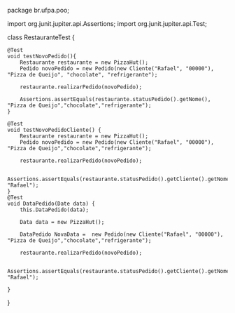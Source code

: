 package br.ufpa.poo;

import org.junit.jupiter.api.Assertions;
import org.junit.jupiter.api.Test;

class RestauranteTest {

	@Test
	void testNovoPedido(){
		Restaurante restaurante = new PizzaHut();
		Pedido novoPedido = new Pedido(new Cliente("Rafael", "00000"), "Pizza de Queijo", "chocolate", "refrigerante");
		
		restaurante.realizarPedido(novoPedido);
		
		Assertions.assertEquals(restaurante.statusPedido().getNome(), "Pizza de Queijo","chocolate","refrigerante");
	}
	
	@Test
	void testNovoPedidoCliente() {
		Restaurante restaurante = new PizzaHut();
		Pedido novoPedido = new Pedido(new Cliente("Rafael", "00000"), "Pizza de Queijo","chocolate","refrigerante");
		
		restaurante.realizarPedido(novoPedido);
		
		Assertions.assertEquals(restaurante.statusPedido().getCliente().getNome(), "Rafael");
	}
	@Test
	void DataPedido(Date data) {
		this.DataPedido(data);
		
		Data data = new PizzaHut();
		
		DataPedido NovaData =  new Pedido(new Cliente("Rafael", "00000"), "Pizza de Queijo","chocolate","refrigerante");
		
		restaurante.realizarPedido(novoPedido);
		
		Assertions.assertEquals(restaurante.statusPedido().getCliente().getNome(), "Rafael");
		
	}
}
